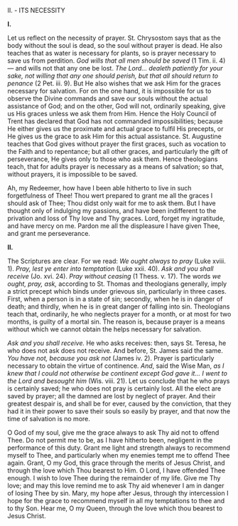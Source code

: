 
II\. - ITS NECESSITY

**I\.**

Let us reflect on the necessity of prayer. St. Chrysostom says that as the body without the soul is dead, so the soul without prayer is dead. He also teaches that as water is necessary for plants, so is prayer necessary to save us from perdition. *God wills that all men should be saved* (1 Tim. ii. 4) — and wills not that any one be lost. *The Lord\... dealeth patiently for your sake, not willing that any one should perish, but that all should return to penance* (2 Pet. iii. 9). But He also wishes that we ask Him for the graces necessary for salvation. For on the one hand, it is impossible for us to observe the Divine commands and save our souls without the actual assistance of God; and on the other, God will not, ordinarily speaking, give us His graces unless we ask them from Him. Hence the Holy Council of Trent has declared that God has not commanded impossibilities; because He either gives us the proximate and actual grace to fulfil His precepts, or He gives us the grace to ask Him for this actual assistance. St. Augustine teaches that God gives without prayer the first graces, such as vocation to the Faith and to repentance; but all other graces, and particularly the gift of perseverance, He gives only to those who ask them. Hence theologians teach, that for adults prayer is necessary as a means of salvation; so that, without prayers, it is impossible to be saved.

Ah, my Redeemer, how have I been able hitherto to live in such forgetfulness of Thee! Thou wert prepared to grant me all the graces I should ask of Thee; Thou didst only wait for me to ask them. But I have thought only of indulging my passions, and have been indifferent to the privation and loss of Thy love and Thy graces. Lord, forget my ingratitude, and have mercy on me. Pardon me all the displeasure I have given Thee, and grant me perseverance.

**II\.**

The Scriptures are clear. For we read: *We ought always to pray* (Luke xviii. 1). *Pray, lest ye enter into temptation* (Luke xxii. 40). *Ask and you shall receive* (Jo. xvi. 24). *Pray without ceasing* (1 Thess. v. 17). The words *we ought, pray, ask,* according to St. Thomas and theologians generally, imply a strict precept which binds under grievous sin, particularly in three cases. First, when a person is in a state of sin; secondly, when he is in danger of death; and thirdly, when he is in great danger of falling into sin. Theologians teach that, ordinarily, he who neglects prayer for a month, or at most for two months, is guilty of a mortal sin. The reason is, because prayer is a means without which we cannot obtain the helps necessary for salvation.

*Ask and you shall receive.* He who asks receives: then, says St. Teresa, he who does not ask does not receive. And before, St. James said the same. *You have not, because you ask not* (James iv. 2). Prayer is particularly necessary to obtain the virtue of continence. *And*, said the Wise Man, *as I knew that I could not otherwise be continent except God gave it\... I went to the Lord and besought him* (Wis. viii. 21). Let us conclude that he who prays is certainly saved; he who does not pray is certainly lost. All the elect are saved by prayer; all the damned are lost by neglect of prayer. And their greatest despair is, and shall be for ever, caused by the conviction, that they had it in their power to save their souls so easily by prayer, and that now the time of salvation is no more.

O God of my soul, give me the grace always to ask Thy aid not to offend Thee. Do not permit me to be, as I have hitherto been, negligent in the performance of this duty. Grant me light and strength always to recommend myself to Thee, and particularly when my enemies tempt me to offend Thee again. Grant, O my God, this grace through the merits of Jesus Christ, and through the love which Thou bearest to Him. O Lord, I have offended Thee enough. I wish to love Thee during the remainder of my life. Give me Thy love; and may this love remind me to ask Thy aid whenever I am in danger of losing Thee by sin. Mary, my hope after Jesus, through thy intercession I hope for the grace to recommend myself in all my temptations to thee and to thy Son. Hear me, O my Queen, through the love which thou bearest to Jesus Christ.

